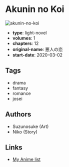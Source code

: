 # Akunin no Koi

![akunin-no-koi](https://cdn.myanimelist.net/images/manga/3/236605.jpg)

-   **type**: light-novel
-   **volumes**: 1
-   **chapters**: 12
-   **original-name**: 悪人の恋
-   **start-date**: 2020-03-02

## Tags

-   drama
-   fantasy
-   romance
-   josei

## Authors

-   Suzunosuke (Art)
-   Niko (Story)

## Links

-   [My Anime list](https://myanimelist.net/manga/126564/Akunin_no_Koi)
